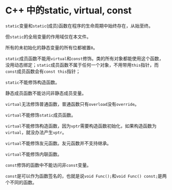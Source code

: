 # C++ 中的static, virtual, const

`static`变量和`static`(成员)函数在程序的生命周期中始终存在，从始至终。

但`static`的全局变量的作用域仅在本文件。

所有的未初始化的静态变量的所有位都被置`0`。

`static`成员函数不能用`virtual`和`const`修饰。类的所有对象都能使用这个函数，没用动态绑定；`static`成员函数不属于任何一个对象，不用带用`this`指针，而`const`成员函数会有`const this`指针；

`static`不能修饰构造函数。

静态成员函数不能访问非静态成员变量。



`virtual`无法修饰普通函数，普通函数只有`overload`没有`override`。

`virtual`不能修饰`static`成员函数。

`virtual`不能修饰构造函数，因为`vptr`需要构造函数初始化，如果构造函数为`virtual`，就没办法产生`vptr`。

`virtual`不能修饰友元函数。友元函数并不支持继承。

`virtual`不能修饰内联函数。



`const`修饰的函数中不能访问非`const`变量。

`const`是可以作为函数签名的，也就是说`void Func();`和`void Func() const;`是两个不同的函数。



